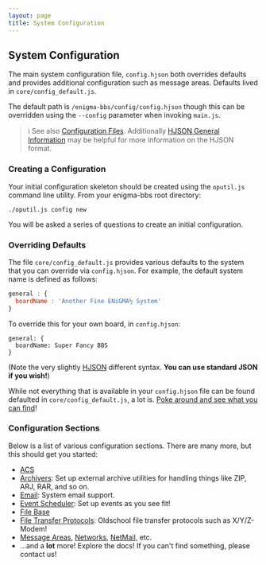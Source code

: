```yaml
---
layout: page
title: System Configuration
---
```

## System Configuration
The main system configuration file, `config.hjson` both overrides defaults and provides additional configuration such as message areas. Defaults lived in `core/config_default.js`.

The default path is `/enigma-bbs/config/config.hjson` though this can be overridden using the `--config` parameter when invoking `main.js`.

> :information_source: See also [Configuration Files](config-files.md). Additionally [HJSON General Information](hjson.md) may be helpful for more information on the HJSON format.

### Creating a Configuration
Your initial configuration skeleton should be created using the `oputil.js` command line utility. From your enigma-bbs root directory:
```
./oputil.js config new
```

You will be asked a series of questions to create an initial configuration.

### Overriding Defaults
The file `core/config_default.js` provides various defaults to the system that you can override via `config.hjson`. For example, the default system name is defined as follows:
```javascript
general : {
  boardName : 'Another Fine ENiGMA½ System'
}
```

To override this for your own board, in `config.hjson`:
```hjson
general: {
  boardName: Super Fancy BBS
}
```

(Note the very slightly [HJSON](hjson.md) different syntax. **You can use standard JSON if you wish!**)

While not everything that is available in your `config.hjson` file can be found defaulted in `core/config_default.js`, a lot is. [Poke around and see what you can find](https://github.com/NuSkooler/enigma-bbs/blob/master/core/config_default.js)!

### Configuration Sections
Below is a list of various configuration sections. There are many more, but this should get you started:

* [ACS](acs.md)
* [Archivers](archivers.md): Set up external archive utilities for handling things like ZIP, ARJ, RAR, and so on.
* [Email](email.md): System email support.
* [Event Scheduler](event-scheduler.md): Set up events as you see fit!
* [File Base](../filebase/index.md)
* [File Transfer Protocols](file-transfer-protocols.md): Oldschool file transfer protocols such as X/Y/Z-Modem!
* [Message Areas](../messageareas/configuring-a-message-area.md), [Networks](../messageareas/message-networks.md), [NetMail](../messageareas/netmail.md), etc.
* ...and a **lot** more! Explore the docs! If you can't find something, please contact us!

